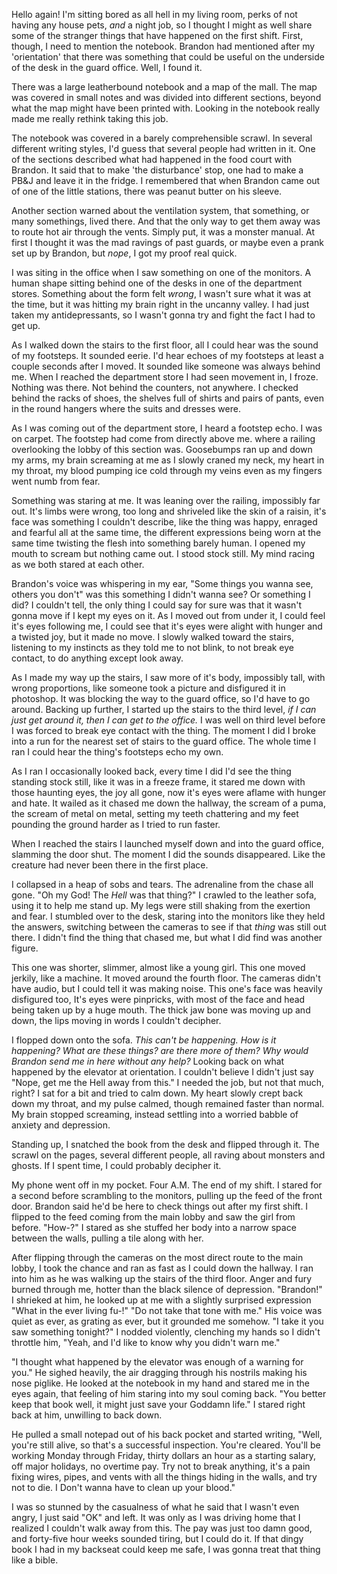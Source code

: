 Hello again! I'm sitting bored as all hell in my living room, perks of not having any house pets, *and* a night job, so I thought I might as well share some of the stranger things that have happened on the first shift. First, though, I need to mention the notebook. Brandon had mentioned after my 'orientation' that there was something that could be useful on the underside of the desk in the guard office. Well, I found it. 

There was a large leatherbound notebook and a map of the mall. The map was covered in small notes and was divided into different sections, beyond what the map might have been printed with. Looking in the notebook really made me really rethink taking this job. 

The notebook was covered in a barely comprehensible scrawl. In several different writing styles, I'd guess that several people had written in it. One of the sections described what had happened in the food court with Brandon. It said that to make 'the disturbance' stop, one had to make a PB&J and leave it in the fridge. I remembered that when Brandon came out of one of the little stations, there was peanut butter on his sleeve.

Another section warned about the ventilation system, that something, or many somethings, lived there. And that the only way to get them away was to route hot air through the vents. Simply put, it was a monster manual. At first I thought it was the mad ravings of past guards, or maybe even a prank set up by Brandon, but *nope*, I got my proof real quick.

I was siting in the office when I saw something on one of the monitors. A human shape sitting behind one of the desks in one of the department stores. Something about the form felt *wrong*, I wasn't sure what it was at the time, but it was hitting my brain right in the uncanny valley. I had just taken my antidepressants, so I wasn't gonna try and fight the fact I had to get up.

As I walked down the stairs to the first floor, all I could hear was the sound of my footsteps. It sounded eerie. I'd hear echoes of my footsteps at least a couple seconds after I moved. It sounded like someone was always behind me. When I reached the department store I had seen movement in, I froze. Nothing was there. Not behind the counters, not anywhere. I checked behind the racks of shoes, the shelves full of shirts and pairs of pants, even in the round hangers where the suits and dresses were.

As I was coming out of the department store, I heard a footstep echo. I was on carpet. The footstep had come from directly above me. where a railing overlooking the lobby of this section was. Goosebumps ran up and down my arms, my brain screaming at me as I slowly craned my neck, my heart in my throat, my blood pumping ice cold through my veins even as my fingers went numb from fear.

Something was staring at me. It was leaning over the railing, impossibly far out. It's limbs were wrong, too long and shriveled like the skin of a raisin, it's face was something I couldn't describe, like the thing was happy, enraged and fearful all at the same time, the different expressions being worn at the same time twisting the flesh into something barely human. I opened my mouth to scream but nothing came out. I stood stock still. My mind racing as we both stared at each other.

Brandon's voice was whispering in my ear, "Some things you wanna see, others you don't" was this something I didn't wanna see? Or something I did? I couldn't tell, the only thing I could say for sure was that it wasn't gonna move if I kept my eyes on it. As I moved out from under it, I could feel it's eyes following me, I could see that it's eyes were alight with hunger and a twisted joy, but it made no move. I slowly walked toward the stairs, listening to my instincts as they told me to not blink, to not break eye contact, to do anything except look away.

As I made my way up the stairs, I saw more of it's body, impossibly tall, with wrong proportions, like someone took a picture and disfigured it in photoshop. It was blocking the way to the guard office, so I'd have to go around. Backing up further, I started up the stairs to the third level, *if I can just get around it, then I can get to the office.* I was well on third level before I was forced to break eye contact with the thing. The moment I did I broke into a run for the nearest set of stairs to the guard office. The whole time I ran I could hear the thing's footsteps echo my own.

As I ran I occasionally looked back, every time I did I'd see the thing standing stock still, like it was in a freeze frame, it stared me down with those haunting eyes, the joy all gone, now it's eyes were aflame with hunger and hate. It wailed as it chased me down the hallway, the scream of a puma, the scream of metal on metal, setting my teeth chattering and my feet pounding the ground harder as I tried to run faster.

When I reached the stairs I launched myself down and into the guard office, slamming the door shut. The moment I did the sounds disappeared. Like the creature had never been there in the first place.

I collapsed in a heap of sobs and tears. The adrenaline from the chase all gone. "Oh my God! The *Hell* was that thing?" I crawled to the leather sofa, using it to help me stand up. My legs were still shaking from the exertion and fear. I stumbled over to the desk, staring into the monitors like they held the answers, switching between the cameras to see if that *thing* was still out there. I didn't find the thing that chased me, but what I did find was another figure.

This one was shorter, slimmer, almost like a young girl. This one moved jerkily, like a machine. It moved around the fourth floor. The cameras didn't have audio, but I could tell it was making noise. This one's face was heavily disfigured too, It's eyes were pinpricks, with most of the face and head being taken up by a huge mouth. The thick jaw bone was moving up and down, the lips moving in words I couldn't decipher.

I flopped down onto the sofa. *This can't be happening. How is it happening?* *What are these things? are there more of them? Why would Brandon send me in here without any help?* Looking back on what happened by the elevator at orientation. I couldn't believe I didn't just say "Nope, get me the Hell away from this." I needed the job, but not that much, right? I sat for a bit and tried to calm down. My heart slowly crept back down my throat, and my pulse calmed, though remained faster than normal. My brain stopped screaming, instead settling into a worried babble of anxiety and depression.

Standing up, I snatched the book from the desk and flipped through it. The scrawl on the pages, several different people, all raving about monsters and ghosts. If I spent time, I could probably decipher it.

My phone went off in my pocket. Four A.M. The end of my shift. I stared for a second before scrambling to the monitors, pulling up the feed of the front door. Brandon said he'd be here to check things out after my first shift. I flipped to the feed coming from the main lobby and saw the girl from before. "How-?" I stared as she stuffed her body into a narrow space between the walls, pulling a tile along with her.

After flipping through the cameras on the most direct route to the main lobby, I took the chance and ran as fast as I could down the hallway. I ran into him as he was walking up the stairs of the third floor. Anger and fury burned through me, hotter than the black silence of depression. "Brandon!" I shrieked at him, he looked up at me with a slightly surprised expression "What in the ever living fu-!" "Do not take that tone with me." His voice was quiet as ever, as grating as ever, but it grounded me somehow. "I take it you saw something tonight?" I nodded violently, clenching my hands so I didn't throttle him, "Yeah, and I'd like to know why you didn't warn me."

"I thought what happened by the elevator was enough of a warning for you." He sighed heavily, the air dragging through his nostrils making his nose piglike. He looked at the notebook in my hand and stared me in the eyes again, that feeling of him staring into my soul coming back. "You better keep that book well, it might just save your Goddamn life." I stared right back at him, unwilling to back down.

He pulled a small notepad out of his back pocket and started writing, "Well, you're still alive, so that's a successful inspection. You're cleared. You'll be working Monday through Friday, thirty dollars an hour as a starting salary, off major holidays, no overtime pay. Try not to break anything, it's a pain fixing wires, pipes, and vents with all the things hiding in the walls, and try not to die. I Don't wanna have to clean up your blood."

I was so stunned by the casualness of what he said that I wasn't even angry, I just said "OK" and left. It was only as I was driving home that I realized I couldn't walk away from this. The pay was just too damn good, and forty-five hour weeks sounded tiring, but I could do it. If that dingy book I had in my backseat could keep me safe, I was gonna treat that thing like a bible. 
